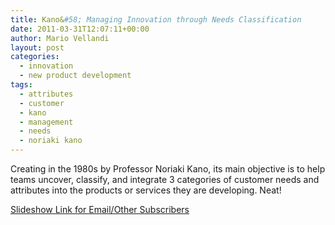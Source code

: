 ```yaml
---
title: Kano&#58; Managing Innovation through Needs Classification
date: 2011-03-31T12:07:11+00:00
author: Mario Vellandi
layout: post
categories:
  - innovation
  - new product development
tags:
  - attributes
  - customer
  - kano
  - management
  - needs
  - noriaki kano
---
```

Creating in the 1980s by Professor Noriaki Kano, its main objective is to help teams uncover, classify, and integrate 3 categories of customer needs and attributes into the products or services they are developing. Neat!

[Slideshow Link for Email/Other Subscribers](http://www.slideshare.net/jasonmesut/kano-a-quick-intro)
